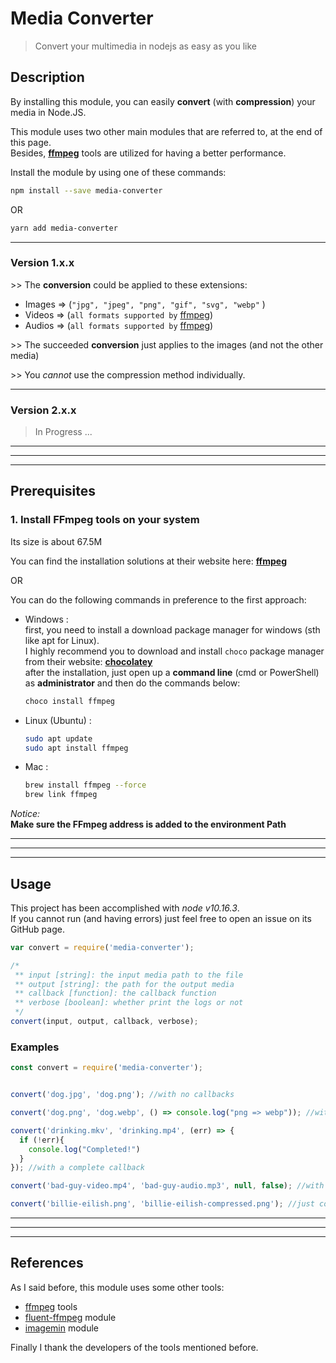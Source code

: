 # Media Converter

> Convert your multimedia in nodejs as easy as you like

## Description

By installing this module, you can easily **convert** (with **compression**) your media in Node.JS.

This module uses two other main modules that are referred to, at the end of this page. \
Besides, [**ffmpeg**](https://ffmpeg.org/) tools are utilized for having a better performance.

Install the module by using one of these commands:

```bash
npm install --save media-converter
```

OR

```bash
yarn add media-converter
```

----

### Version 1.x.x

\>> The **conversion** could be applied to these extensions:

- Images => (`"jpg", "jpeg", "png", "gif", "svg", "webp"` )
- Videos => (`all formats supported by` [ffmpeg](https://ffmpeg.org))
- Audios => (`all formats supported by` [ffmpeg](https://ffmpeg.org))

\>> The succeeded **conversion** just applies to the images (and not the other media)

\>> You *cannot* use the compression method individually.

----

### Version 2.x.x

> In Progress ...

----
----
----

## Prerequisites

### 1. Install FFmpeg tools on your system

Its size is about 67.5M

You can find the installation solutions at their website here: **[ffmpeg](https://ffmpeg.org/)**

OR

You can do the following commands in preference to the first approach:

- Windows :  \
  first, you need to install a download package manager for windows (sth like apt for Linux). \
  I highly recommend you to download and install `choco` package manager from their website: **[chocolatey](https://chocolatey.org/)** \
  after the installation, just open up a **command line** (cmd or PowerShell) as **administrator** and then do the commands below:

  ```bash
  choco install ffmpeg
  ```

- Linux (Ubuntu) :

  ```bash
  sudo apt update
  sudo apt install ffmpeg
  ```

- Mac :

  ```bash
  brew install ffmpeg --force
  brew link ffmpeg
  ```

*Notice:* \
**Make sure the FFmpeg address is added to the environment Path**

----
----
----

## Usage

This project has been accomplished with *node v10.16.3*. \
If you cannot run (and having errors) just feel free to open an issue on its GitHub page.

```js
var convert = require('media-converter');

/*
 ** input [string]: the input media path to the file
 ** output [string]: the path for the output media
 ** callback [function]: the callback function
 ** verbose [boolean]: whether print the logs or not
 */
convert(input, output, callback, verbose);
```

### Examples

```js
const convert = require('media-converter');


convert('dog.jpg', 'dog.png'); //with no callbacks

convert('dog.png', 'dog.webp', () => console.log("png => webp")); //with a simple callback

convert('drinking.mkv', 'drinking.mp4', (err) => {
  if (!err){
    console.log("Completed!")
  }
}); //with a complete callback

convert('bad-guy-video.mp4', 'bad-guy-audio.mp3', null, false); //with no verbose

convert('billie-eilish.png', 'billie-eilish-compressed.png'); //just compressing

```

----
----
----

## References

As I said before, this module uses some other tools:

- [ffmpeg](https://ffmpeg.org/) tools
- [fluent-ffmpeg](https://www.npmjs.com/package/fluent-ffmpeg) module
- [imagemin](https://www.npmjs.com/package/imagemin) module

Finally I thank the developers of the tools mentioned before.
